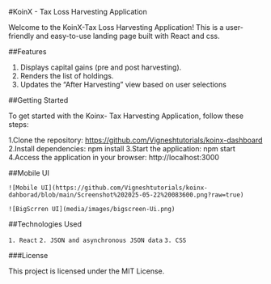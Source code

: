 #KoinX - Tax Loss Harvesting Application

Welcome to the KoinX-Tax Loss Harvesting Application! This is a user-friendly and easy-to-use landing page built with React and css.

##Features
1. Displays capital gains (pre and post harvesting).
2. Renders the list of holdings.
3. Updates the “After Harvesting” view based on user selections

##Getting Started

To get started with the Koinx- Tax Harvesting Application, follow these steps:

1.Clone the repository: https://github.com/Vigneshtutorials/koinx-dashboard
2.Install dependencies: npm install
3.Start the application: npm start
4.Access the application in your browser: http://localhost:3000

##Mobile UI

`![Mobile UI](https://github.com/Vigneshtutorials/koinx-dahborad/blob/main/Screenshot%202025-05-22%20083600.png?raw=true)`

`![BigScrren UI](media/images/bigscreen-Ui.png)`

##Technologies Used

`1. React`
`2. JSON and asynchronous JSON data`
`3. CSS`

###License

This project is licensed under the MIT License.
